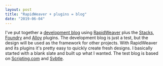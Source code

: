 ```yaml
---
layout: post
title: "RapidWeaver + plugins = blog"
date: "2019-06-04"
---
```


I've put together a [development blog](https://boothlabs.com/testblog/) using [RapidWeaver](https://www.realmacsoftware.com/rapidweaver/) plus the [Stacks](https://rapidweavercommunity.com/addons/plugins/stacks), [Foundry](https://rapidweavercommunity.com/addons/stacks/foundry) and [Alloy](https://rapidweavercommunity.com/addons/stacks/alloy) plugins. The development blog is just a test, but the design will be used as the framework for other projects. With RapidWeaver and its plugins it's pretty easy to quickly create fresh designs. I basically started with a blank slate and built up what I wanted. The test blog is based on [Scripting.com](http://scripting.com) and [Svbtle](http://svbtle.com).
